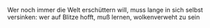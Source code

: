 Wer noch immer die Welt erschüttern will, muss lange in sich selbst versinken: wer auf Blitze hofft, muß lernen, wolkenverweht zu sein

